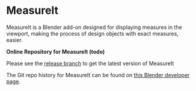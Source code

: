 # MeasureIt
MeasureIt is a Blender add-on designed for displaying measures in the viewport, making the process of design objects with exact measures, easier.

**Online Repository for MeasureIt (todo)**

Please see the [release branch](https://github.com/n-Burn/MeasureIt/tree/releases) to get the latest version of MeasureIt

The Git repo history for MeasureIt can be found on [this Blender developer page](https://developer.blender.org/diffusion/BA/browse/master/measureit/).
